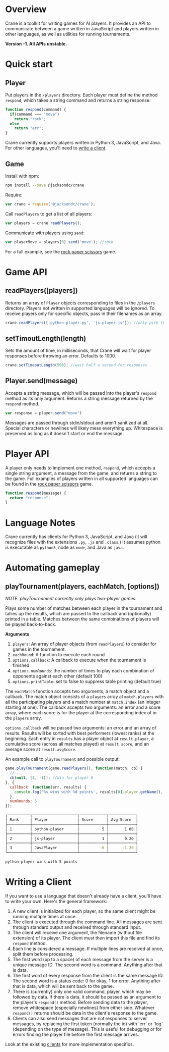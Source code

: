 # Overview
Crane is a toolkit for writing games for AI players. It provides an API to communicate between a game written in JavaScript and players written in other languages, as well as utilities for running tournaments.

**Version -1. All APIs unstable.**

# Quick start
## Player
Put players in the `/players` directory. Each player must define the method `respond`, which takes a string command and returns a string response:

```js
function respond(command) {
  if(command === "move")
    return "rock";
  else
    return "err";
}
```

Crane currently supports players written in Python 3, JavaScript, and Java. For other languages, you'll need to [write a client](#writing-a-client).

## Game
Install with npm:

```bash
npm install --save @jacksondc/crane
```

Require:

```js
var crane = require('@jacksondc/crane');

```

Call `readPlayers` to get a list of all players:

```js
var players = crane.readPlayers();
```

Communicate with players using `send`:

```js
var playerMove = players[0].send('move'); //rock
```

For a full example, see the [rock paper scissors](https://github.com/jacksondc/crane/tree/master/examples/rps) game.

# Game API
## readPlayers([players])
Returns an array of `Player` objects corresponding to files in the `/players` directory. Players not written in supported languages will be ignored. To receive players only for specific objects, pass in their filenames as an array.

```js
crane.readPlayers(['python-player.py', 'js-player.js']); //only pick these two players
```

## setTimoutLength(length)
Sets the amount of time, in milliseconds, that Crane will wait for player responses before throwing an error. Defaults to 1000.

```js
crane.setTimeoutLength(500); //wait half a second for responses
```

## Player.send(message)
Accepts a string message, which will be passed into the player's `respond` method as its only argument. Returns a string message returned by the `respond` method.

```js
var response = player.send("move")
```

Messages are passed through stdin/stdout and aren't sanitized at all. Special characters or newlines will likely mess everything up. Whitespace is preserved as long as it doesn't start or end the message.

# Player API
A player only needs to implement one method, `respond`, which accepts a single string argument, a message from the game, and returns a string to the game.  Full examples of players written in all supported languages can be found in the [rock paper scissors](https://github.com/jacksondc/crane/tree/master/examples/rps/players) game.

```js
function respond(message) {
  return "response";
}
```

# Language Notes
Crane currently has clients for Python 3, JavaScript, and Java (it will recognize files with the extensions `.py`, `.js` and `.class`.) It assumes python is executable as `python3`, node as `node`, and Java as `java`.

# Automating gameplay
## playTournament(players, eachMatch, [options])
*NOTE: playTournament currently only plays two-player games.*

Plays some number of matches between each player in the tournament and tallies up the results, which are passed to the callback and (optionally) printed in a table. Matches between the same combinations of players will be played back-to-back.

**Arguments**
1. `players`: An array of player objects (from `readPlayers`) to consider for games in the tournament.
2. `eachRound`: A function to execute each round
3. `options.callback`: A callback to execute when the tournament is finished
4. `options.numRounds`: the number of times to play each combination of opponents against each other (default 100)
5. `options.printTable`: set to false to suppress table printing (default true)

The `eachMatch` function accepts two arguments, a match object and a callback. The match object consists of a `players` array at `match.players` with all the participating players and a match number at `match.index` (an integer starting at one). The callback accepts two arguments: an error and a score array, where each score is for the player at the corresponding index of in the `players` array.

`options.callback` will be passed two arguments: an error and an array of results. Results will be sorted with best performers (lowest ranks) at the beginning. Each entry in `results` has a player object at `result.player`, a cumulative score (across all matches played) at `result.score`, and an average score at `result.avgScore`.

An example call to `playTournament` and possible output:

```js
game.playTournament(game.readPlayers(), function(match, cb) {
  // ...
  cb(null, [1, -1]); //win for player 0
}, {
  callback: function(err, results) {
    console.log('%s wins with %d points', results[0].player.getName(), results[0].score);
  },
  numRounds: 5
});
```

```sh
┌──────────┬────────────────────┬────────────┬────────────┐
│ Rank     │ Player             │ Score      │ Avg Score  │
├──────────┼────────────────────┼────────────┼────────────┤
│ 1        │ python-player      │          5 │       1.00 │
├──────────┼────────────────────┼────────────┼────────────┤
│ 2        │ js-player          │          1 │       0.20 │
├──────────┼────────────────────┼────────────┼────────────┤
│ 3        │ JavaPlayer         │         -6 │      -1.20 │
└──────────┴────────────────────┴────────────┴────────────┘

python-player wins with 5 points
```

# Writing a Client
If you want to use a language that doesn't already have a client, you'll have to write your own. Here's the general framework:

1. A new client is initialized for each player, so the same client might be running multiple times at once.
2. The client is executed through the command line. All messages are sent through standard output and received through standard input.
3. The client will receive one argument, the filename (without file extension) of its player. The client must then import this file and find its `respond` method.
3. Each line is considered a message. If multiple lines are received at once, split them before processing.
4. The first word (up to a space) of each message from the server is a unique message ID. The second word is a command. Anything after that is data.
5. The first word of every response from the client is the same message ID. The second word is a status code: 0 for okay, 1 for error. Anything after that is data, which will be sent back to the game.
6. There is (currently) only one valid command, player, which may be followed by data. If there is data, it should be passed as an argument to the player's `respond()` method. Before sending data to the player, remove whitespace (especially newlines) from either side. Whatever `respond()` returns should be data in the client's response to the game.
7. Clients can also send messages that are not responses to server messages, by replacing the first token (normally the id) with 'err' or 'log' (depending on the type of message). This is useful for debugging or for errors finding the player file before the first message arrives.

Look at the existing [clients](https://github.com/jacksondc/crane/tree/master/client) for more implementation specifics.
